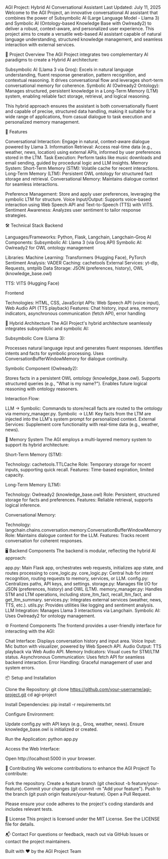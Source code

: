 AGI Project: Hybrid AI Conversational Assistant
Last Updated: July 11, 2025
Welcome to the AGI Project, an innovative conversational AI assistant that combines the power of Subsymbolic AI (Large Language Model - Llama 3) and Symbolic AI (Ontology-based Knowledge Base with Owlready2) to deliver a robust, context-aware, and personalized user experience. This project aims to create a versatile web-based AI assistant capable of natural language understanding, structured knowledge management, and seamless interaction with external services.

🌟 Project Overview
The AGI Project integrates two complementary AI paradigms to create a Hybrid AI architecture:

Subsymbolic AI (Llama 3 via Groq): Excels in natural language understanding, fluent response generation, pattern recognition, and contextual reasoning. It drives conversational flow and leverages short-term conversational memory for coherence.
Symbolic AI (Owlready2 Ontology): Manages structured, persistent knowledge in a Long-Term Memory (LTM) system, enabling reliable fact storage, retrieval, and logical reasoning.

This hybrid approach ensures the assistant is both conversationally fluent and capable of precise, structured data handling, making it suitable for a wide range of applications, from casual dialogue to task execution and personalized memory management.

🚀 Features

Conversational Interaction: Engage in natural, context-aware dialogue powered by Llama 3.
Information Retrieval: Access real-time data (e.g., weather, news, location) using external APIs, informed by user preferences stored in the LTM.
Task Execution: Perform tasks like music downloads and email sending, guided by procedural logic and LLM insights.
Memory System:
Short-Term Memory (STM): Volatile cache for recent interactions.
Long-Term Memory (LTM): Persistent OWL ontology for structured fact storage and retrieval.
Conversational Memory: Maintains dialogue context for seamless interactions.


Preference Management: Store and apply user preferences, leveraging the symbolic LTM for structure.
Voice Input/Output: Supports voice-based interaction using Web Speech API and Text-to-Speech (TTS) with VITS.
Sentiment Awareness: Analyzes user sentiment to tailor response strategies.


🛠️ Technical Stack
Backend

Languages/Frameworks: Python, Flask, Langchain, Langchain-Groq
AI Components:
Subsymbolic AI: Llama 3 (via Groq API)
Symbolic AI: Owlready2 for OWL ontology management


Libraries:
Machine Learning: Transformers (Hugging Face), PyTorch
Sentiment Analysis: VADER
Caching: cachetools
External Services: yt-dlp, Requests, smtplib
Data Storage: JSON (preferences, history), OWL (knowledge_base.owl)


TTS: VITS (Hugging Face)

Frontend

Technologies: HTML, CSS, JavaScript
APIs: Web Speech API (voice input), Web Audio API (TTS playback)
Features: Chat history, input area, memory indicators, asynchronous communication (fetch API), error handling


🔄 Hybrid Architecture
The AGI Project's hybrid architecture seamlessly integrates subsymbolic and symbolic AI:

Subsymbolic Core (Llama 3):

Processes natural language input and generates fluent responses.
Identifies intents and facts for symbolic processing.
Uses ConversationBufferWindowMemory for dialogue continuity.


Symbolic Component (Owlready2):

Stores facts in a persistent OWL ontology (knowledge_base.owl).
Supports structured queries (e.g., "What is my name?").
Enables future logical reasoning with ontology reasoners.


Interaction Flow:

LLM → Symbolic: Commands to store/recall facts are routed to the ontology via memory_manager.py.
Symbolic → LLM: Key facts from the LTM are injected into the LLM's system prompt for personalized context.
External Services: Supplement core functionality with real-time data (e.g., weather, news).




🧠 Memory System
The AGI employs a multi-layered memory system to support its hybrid architecture:

Short-Term Memory (STM):

Technology: cachetools.TTLCache
Role: Temporary storage for recent inputs, supporting quick recall.
Features: Time-based expiration, limited capacity.


Long-Term Memory (LTM):

Technology: Owlready2 (knowledge_base.owl)
Role: Persistent, structured storage for facts and preferences.
Features: Reliable retrieval, supports logical inference.


Conversational Memory:

Technology: langchain.chains.conversation.memory.ConversationBufferWindowMemory
Role: Maintains dialogue context for the LLM.
Features: Tracks recent conversation for coherent responses.




🖥️ Backend Components
The backend is modular, reflecting the hybrid AI approach:

app.py: Main Flask app, orchestrates web requests, initializes app state, and routes processing to core_logic.py.
core_logic.py: Central hub for intent recognition, routing requests to memory, services, or LLM.
config.py: Centralizes paths, API keys, and settings.
storage.py: Manages file I/O for JSON (preferences, history) and OWL (LTM).
memory_manager.py: Handles STM and LTM operations, including store_ltm_fact, recall_ltm_fact, and get_ltm_summary.
services.py: Integrates external services (weather, news, TTS, etc.).
utils.py: Provides utilities like logging and sentiment analysis.
LLM Integration: Manages Llama 3 interactions via Langchain.
Symbolic AI: Uses Owlready2 for ontology management.


🌐 Frontend Components
The frontend provides a user-friendly interface for interacting with the AGI:

Chat Interface: Displays conversation history and input area.
Voice Input: Mic button with visualizer, powered by Web Speech API.
Audio Output: TTS playback via Web Audio API.
Memory Indicators: Visual cues for STM/LTM status.
Asynchronous Communication: Uses fetch API for seamless backend interaction.
Error Handling: Graceful management of user and system errors.


📦 Setup and Installation

Clone the Repository:
git clone https://github.com/your-username/agi-project.git
cd agi-project


Install Dependencies:
pip install -r requirements.txt


Configure Environment:

Update config.py with API keys (e.g., Groq, weather, news).
Ensure knowledge_base.owl is initialized or created.


Run the Application:
python app.py


Access the Web Interface:

Open http://localhost:5000 in your browser.




🤝 Contributing
We welcome contributions to enhance the AGI Project! To contribute:

Fork the repository.
Create a feature branch (git checkout -b feature/your-feature).
Commit your changes (git commit -m "Add your feature").
Push to the branch (git push origin feature/your-feature).
Open a Pull Request.

Please ensure your code adheres to the project's coding standards and includes relevant tests.

📜 License
This project is licensed under the MIT License. See the LICENSE file for details.

📬 Contact
For questions or feedback, reach out via GitHub Issues or contact the project maintainers.

Built with ❤️ by the AGI Project Team
